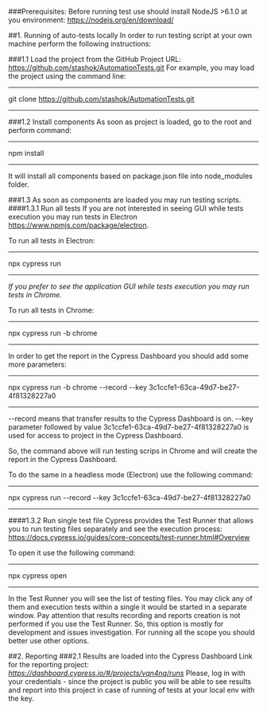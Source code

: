 ###Prerequisites:
Before running test use should install NodeJS >6.1.0 at you environment:
https://nodejs.org/en/download/

##1. Running of auto-tests locally
In order to run testing script at your own machine perform the following instructions:

###1.1 Load the project from the GitHub
Project URL: https://github.com/stashok/AutomationTests.git For example, you may load the project using the command line:
***
git clone https://github.com/stashok/AutomationTests.git
***
###1.2 Install components
As soon as project is loaded, go to the root and perform command:
***
npm install
***
It will install all components based on package.json file into node_modules folder.

###1.3 As soon as components are loaded you may run testing scripts.
####1.3.1 Run all tests
If you are not interested in seeing GUI while tests execution you may run tests in Electron https://www.npmjs.com/package/electron.

To run all tests in Electron:
***
npx cypress run
***
*If you prefer to see the application GUI while tests execution you may run tests in Chrome.*

To run all tests in Chrome:
***
npx cypress run -b chrome
***
In order to get the report in the Cypress Dashboard you should add some more parameters:
***
npx cypress run -b chrome --record --key 3c1ccfe1-63ca-49d7-be27-4f81328227a0
***
--record means that transfer results to the Cypress Dashboard is on. --key parameter followed by value 3c1ccfe1-63ca-49d7-be27-4f81328227a0 is used for access to project in the Cypress Dashboard.

So, the command above will run testing scrips in Chrome and will create the report in the Cypress Dashboard.

To do the same in a headless mode (Electron) use the following command:
***
npx cypress run --record --key 3c1ccfe1-63ca-49d7-be27-4f81328227a0
***
####1.3.2 Run single test file
Cypress provides the Test Runner that allows you to run testing files separately and see the execution process: https://docs.cypress.io/guides/core-concepts/test-runner.html#Overview

To open it use the following command:
***
npx cypress open
***
In the Test Runner you will see the list of testing files. You may click any of them and execution tests within a single it would be started in a separate window. Pay attention that results recording and reports creation is not performed if you use the Test Runner. So, this option is mostly for development and issues investigation. For running all the scope you should better use other options.

##2. Reporting
###2.1 Results are loaded into the Cypress Dashboard
Link for the reporting project: *https://dashboard.cypress.io/#/projects/vqn4nq/runs* Please, log in with your credentials - since the project is public you will be able to see results and report into this project in case of running of tests at your local env with the key.